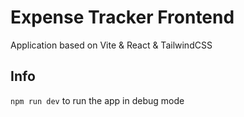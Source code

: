 # Expense Tracker Frontend

Application based on Vite & React & TailwindCSS

## Info

`npm run dev` to run the app in debug mode